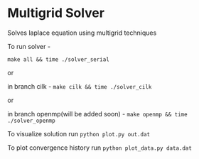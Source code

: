 Multigrid Solver
=========

Solves laplace equation using multigrid techniques

To run solver - 

`make all && time ./solver_serial`

or

in branch cilk -
`make cilk && time ./solver_cilk`

or

in branch openmp(will be added soon) -
`make openmp && time ./solver_openmp`

To visualize solution run `python plot.py out.dat`

To plot convergence history run `python plot_data.py data.dat`
